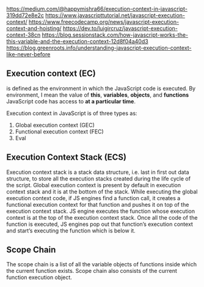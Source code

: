 https://medium.com/@happymishra66/execution-context-in-javascript-319dd72e8e2c
https://www.javascripttutorial.net/javascript-execution-context/
https://www.freecodecamp.org/news/javascript-execution-context-and-hoisting/
https://dev.to/luigircruz/javascript-execution-context-38cn
https://blog.sessionstack.com/how-javascript-works-the-this-variable-and-the-execution-context-12d8f04a40d3
https://blog.greenroots.info/understanding-javascript-execution-context-like-never-before


Execution context (EC)
-------
is defined as the environment in which the JavaScript code is executed. By environment, I mean the value of **this**, **variables**, **objects**, and **functions** JavaScript code has access to **at a particular time**.

Execution context in JavaScript is of three types as:

1. Global execution context (GEC)
2. Functional execution context (FEC)
3. Eval 

Execution Context Stack (ECS)
-------
Execution context stack is a stack data structure, i.e. last in first out data structure, to store all the execution stacks created during the life cycle of the script. Global execution context is present by default in execution context stack and it is at the bottom of the stack. While executing the global execution context code, if JS engines find a function call, it creates a functional execution context for that function and pushes it on top of the execution context stack. JS engine executes the function whose execution context is at the top of the execution context stack. Once all the code of the function is executed, JS engines pop out that function’s execution context and start’s executing the function which is below it.

Scope Chain
-------
The scope chain is a list of all the variable objects of functions inside which the current function exists. Scope chain also consists of the current function execution object.